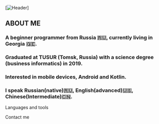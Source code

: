 [![Header](https://github.com/senglish42/senglish42/blob/main/res/welcome.jpg)]

## ABOUT ME

### A beginner programmer from Russia 🇷🇺, currently living in Georgia 🇬🇪. 
### Graduated at TUSUR (Tomsk, Russia) with a science degree (business informatics) in 2019. 
### Interested in mobile devices, Android and Kotlin. 
### I speak Russian(native)🇷🇺, English(advanced)🇺🇸, Chinese(Intermediate)🇨🇳. 

Languages and tools

Contact me
